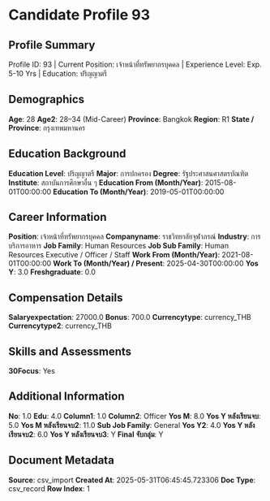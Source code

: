 # Candidate Profile 93

## Profile Summary

Profile ID: 93 | Current Position: เจ้าหน้าที่ทรัพยากรบุคคล | Experience Level: Exp. 5-10 Yrs | Education: ปริญญาตรี

## Demographics

**Age**: 28
**Age2**: 28–34   (Mid-Career)
**Province**: Bangkok
**Region**: R1
**State / Province**: กรุงเทพมหานคร

## Education Background

**Education Level**: ปริญญาตรี
**Major**: การปกครอง
**Degree**: รัฐประศาสนศาสตรบัณฑิต
**Institute**: สถาบันการศึกษาอื่น ๆ
**Education From (Month/Year)**: 2015-08-01T00:00:00
**Education To (Month/Year)**: 2019-05-01T00:00:00

## Career Information

**Position**: เจ้าหน้าที่ทรัพยากรบุคคล
**Companyname**: ราชวิทยาลัยจุฬาภรณ์
**Industry**: การบริการอาหาร
**Job Family**: Human Resources
**Job Sub Family**: Human Resources Executive / Officer / Staff
**Work From (Month/Year)**: 2021-08-01T00:00:00
**Work To (Month/Year) / Present**: 2025-04-30T00:00:00
**Yos Y**: 3.0
**Freshgraduate**: 0.0

## Compensation Details

**Salaryexpectation**: 27000.0
**Bonus**: 700.0
**Currencytype**: currency_THB
**Currencytype2**: currency_THB

## Skills and Assessments

**30Focus**: Yes

## Additional Information

**No**: 1.0
**Edu**: 4.0
**Column1**: 1.0
**Column2**: Officer
**Yos M**: 8.0
**Yos Y หลังเรียนจบ**: 5.0
**Yos M หลังเรียนจบ2**: 11.0
**Sub Job Family**: General
**Yos Y2**: 4.0
**Yos Y หลังเรียนจบ2**: 6.0
**Yos Y หลังเรียนจบ3**: Y
**Final จับกลุ่ม**: Y

## Document Metadata

**Source**: csv_import
**Created At**: 2025-05-31T06:45:45.723306
**Doc Type**: csv_record
**Row Index**: 1 